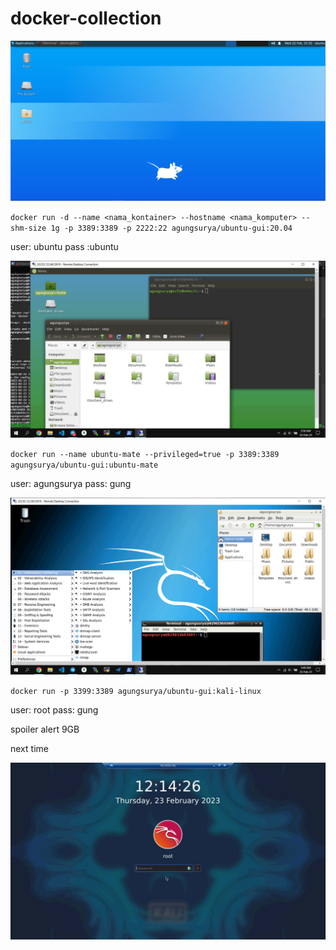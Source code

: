 # docker-collection

![image](https://github.com/agungsoboru/docker-collection/blob/main/photo_2023-02-23_15-50-49.jpg)

`docker run -d --name <nama_kontainer> --hostname <nama_komputer> --shm-size 1g -p 3389:3389 -p 2222:22 agungsurya/ubuntu-gui:20.04`

user: ubuntu
pass :ubuntu


![image](https://github.com/agungsoboru/docker-collection/blob/main/photo_2023-02-23_15-50-57.jpg)

`docker run --name ubuntu-mate --privileged=true -p 3389:3389 agungsurya/ubuntu-gui:ubuntu-mate`

user: agungsurya
pass: gung


![image](https://github.com/agungsoboru/docker-collection/blob/main/photo_2023-02-23_15-51-04.jpg)

`docker run -p 3399:3389 agungsurya/ubuntu-gui:kali-linux`

user: root
pass: gung

spoiler alert 9GB


next time

![image](https://github.com/agungsoboru/docker-collection/blob/main/photo_2023-02-23_22-43-23.jpg)

